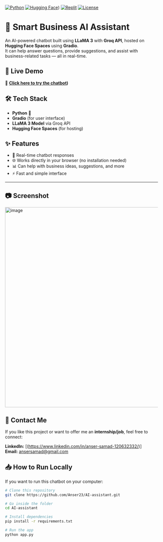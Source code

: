 [![Python](https://img.shields.io/badge/python-3.10-blue?logo=python&logoColor=white)](https://www.python.org/)
[![Hugging Face](https://img.shields.io/badge/Hugging%20Face-Live-brightgreen?logo=huggingface&logoColor=white)](https://https://huggingface.co/spaces/anser23/AI))
[![Replit](https://img.shields.io/badge/Replit-Online-black?logo=replit&logoColor=white)](https://replit.com/@ansersamad)
[![License](https://img.shields.io/badge/license-MIT-green)](./LICENSE)

# 🚀 Smart Business AI Assistant

An AI-powered chatbot built using **LLaMA 3** with **Groq API**, hosted on **Hugging Face Spaces** using **Gradio**.  
It can help answer questions, provide suggestions, and assist with business-related tasks — all in real-time.  


## 📌 Live Demo  
🔗 **[Click here to try the chatbot](https://huggingface.co/spaces/anser23/AI))**  


## 🛠️ Tech Stack  
- **Python** 🐍  
- **Gradio** (for user interface)  
- **LLaMA 3 Model** via Groq API  
- **Hugging Face Spaces** (for hosting)  


## ✨ Features  
- 💬 Real-time chatbot responses  
- 🌐 Works directly in your browser (no installation needed)  
- 📊 Can help with business ideas, suggestions, and more  
- ⚡ Fast and simple interface  

---

## 📷 Screenshot  
<img width="1550" height="660" alt="image" src="https://github.com/user-attachments/assets/691bf1aa-e73c-401d-891e-2feadbc46595" />
 
## 📩 Contact Me  
If you like this project or want to offer me an **internship/job**, feel free to connect:  

**LinkedIn:** [(https://www.linkedin.com/in/anser-samad-120632332/)]  
**Email:** ansersamad@gmail.com  


## 📥 How to Run Locally  
If you want to run this chatbot on your computer:  

```bash
# Clone this repository
git clone https://github.com/Anser23/AI-assistant.git

# Go inside the folder
cd AI-assistant

# Install dependencies
pip install -r requirements.txt

# Run the app
python app.py

